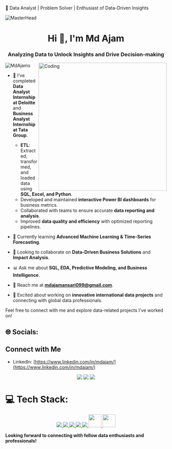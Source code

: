 🚀 Data Analyst | Problem Solver | Enthusiast of Data-Driven Insights  

![MasterHead](https://blog.imarticus.org/wp-content/uploads/2019/05/daonline.gif)

<h1 align="center">Hi 👋, I'm Md Ajam</h1>
<h3 align="center">Analyzing Data to Unlock Insights and Drive Decision-making</h3>
<img align="right" alt="Coding" width="400" src="https://media.giphy.com/media/v1.Y2lkPTc5MGI3NjExMTU3M2NkYTIxYjhiOTgyM2Q1NWZiMWU0OTQ1YzgzOGE4MjgxMTUxMiZlcD12MV9pbnRlcm5hbF9naWZzX2dpZklkJmN0PWc/qgQUggAC3Pfv687qPC/giphy.gif"/>

<p align="left"> <img src="https://komarev.com/ghpvc/?username=MdAjams&label=Profile%20views&color=0e75b6&style=flat" alt="MdAjams" /> </p>

- 🔨 I’ve completed **Data Analyst Internship at Deloitte** and **Business Analyst Internship at Tata Group**.  
  - **ETL**: Extracted, transformed, and loaded data using **SQL, Excel, and Python**.  
  - Developed and maintained **interactive Power BI dashboards** for business metrics.  
  - Collaborated with teams to ensure accurate **data reporting and analysis**.  
  - Improved **data quality and efficiency** with optimized reporting pipelines.  

- 🚀 Currently learning **Advanced Machine Learning & Time-Series Forecasting**.  
- 🤝 Looking to collaborate on **Data-Driven Business Solutions** and **Impact Analysis**.  
- 📊 Ask me about **SQL, EDA, Predictive Modeling, and Business Intelligence**.  
- 📧 Reach me at **mdajamansari099@gmail.com**.  
- 🌟 Excited about working on **innovative international data projects** and connecting with global data professionals.  

Feel free to connect with me and explore data-related projects I've worked on!  

## 🌐 Socials:  
## Connect with Me  

- LinkedIn: [https://www.linkedin.com/in/mdajam/](https://www.linkedin.com/in/mdajam/)  

<p align="center" dir="auto">  
<a href="https://www.linkedin.com/in/mdajam/" rel="nofollow"><img src="https://img.icons8.com/fluent/48/000000/linkedin.png"/></a>
<a href="mailto:mdajamansari099@gmail.com"><img src="https://img.icons8.com/color/48/000000/gmail-new.png"/></a>
<a href="https://github.com/MdAjams"><img src="https://img.icons8.com/ios-glyphs/48/000000/github.png"/></a>
</p>

# 💻 Tech Stack:  
<p align="center" dir="auto">  
    <a href="https://www.python.org"> <img src="https://img.icons8.com/color/48/000000/python.png"/> </a>
    <a href="https://www.mysql.com/"> <img src="https://img.icons8.com/fluent/50/000000/mysql-logo.png"/> </a>
    <a href="https://powerbi.microsoft.com/"> <img src="https://img.icons8.com/color/48/000000/power-bi.png"/> </a>
    <a href="https://www.microsoft.com/en-in/microsoft-365/excel"><img src="https://img.icons8.com/fluency/48/000000/microsoft-excel-2019.png"/> </a>
    <a href="https://git-scm.com/"><img src="https://img.icons8.com/color/48/000000/git.png"/> </a>
    <a href="https://seaborn.pydata.org/"><img src="https://seaborn.pydata.org/_images/logo-mark-lightbg.svg" width="40" height="40"/> </a>
    <a href="https://scikit-learn.org/"><img src="https://img.icons8.com/external-soft-fill-juicy-fish/60/000000/external-ai-artificial-intelligence-soft-fill-soft-fill-juicy-fish.png" width="40" height="40"/> </a>
</p>

**Looking forward to connecting with fellow data enthusiasts and professionals!**
